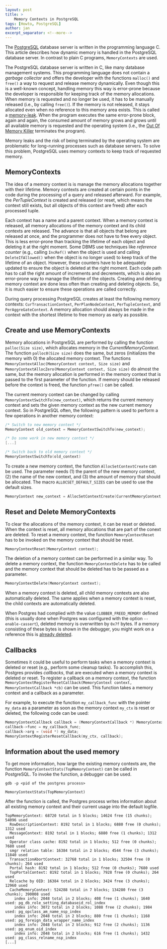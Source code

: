 ```yaml
---
layout: post
title: >
    Memory Contexts in PostgreSQL
tags: [Howto, PostgreSQL]
author: jan
excerpt_separator: <!--more-->
---
```


The [PostgreSQL](https://www.postgresql.org/) database server is written in the programming language C. This article describes how dynamic memory is handled in the PostgreSQL database server. In contrast to plain C programs, `MemoryContexts` are used.

<!--more-->

The PostgreSQL database server is written in C, like many database management systems. This programming language does not contain a _garbage collector_ and offers the developer with the functions `malloc()` and `free()` a way to request and release memory dynamically. Even though this is a well-known concept, handling memory this way is error-prone because the developer is responsible for keeping track of the memory allocations. When memory is requested and no longer be used, it has to be manually released (i.e., by calling `free()`). If the memory is not released, it stays allocated even when no reference to this memory area exists. This is called a [memory-leak](https://en.wikipedia.org/wiki/Memory_leak). When the program executes the same error-prone block, again and again, the consumed amount of memory grows and grows until all available memory is requested and the operating system (i.e., the [Out Of Memory Killer](https://www.kernel.org/doc/gorman/html/understand/understand016.html) terminates the program).

Memory leaks and the risk of being terminated by the operating system are problematic for long-running processes such as database servers. To solve this problem, PostgreSQL uses memory contexts to keep track of requested memory.

## MemoryContexts

The idea of a memory context is is manage the memory allocations together with their lifetime. Memory contexts are created at certain points in the code during the processing of a query and released afterward. For example, the _PerTupleContext_ is created and released (or reset, which means the context still exists, but all objects of this context are freed) after each processed tuple. 

Each context has a name and a parent context. When a memory context is released, all memory allocations of the memory context and its child contexts are released. The advance is that all objects that belong are released at once, and the programmer does not have to free every object. This is less error-prone than tracking the lifetime of each object and deleting it at the right moment. Some DBMS use techniques like _reference counter_ (e.g., calling `IncRef()` when the object is used and calling `DeleteIfAllowed()` when the object is no longer used) to keep track of the lifetime of an object. However, these counters have to be adequately updated to ensure the object is deleted at the right moment. Each code path has to call the right amount of increments and decrements, which is also an error-prone way to manage the lifetime of the objects. Creating and deleting memory context are done less often than creating and deleting objects. So, it is much easier to ensure these operations are called correctly. 

During query processing PostgreSQL creates at least the following memory contexts: `CurTransactionContext`, `PerPlanNodeContext`, `PerTupleContext`, and `PerAggreGateContext`. A memory allocation should always be made in the context with the shortest lifetime to free memory as early as possible.

## Create and use MemoryContexts

Memory allocations in PostgreSQL are performed by calling the function `palloc(Size size)`, which allocates memory in the _CurrentMemoryContext_. The function `palloc0(Size size)` does the same, but zeros (initializes the memory with 0) the allocated memory context. The functions `MemoryContextAlloc(MemoryContext context, Size size)` and `MemoryContextAllocZero(MemoryContext context, Size size)` do almost the same, but the memory allocation is performed in the memory context that is passed to the first parameter of the function. If memory should be released before the context is freed, the function `pfree()` can be called.

The current memory context can be changed by calling `MemoryContextSwitchTo(new_context)`, which returns the current memory context and sets the given memory context as the new current memory context. So in PostgreSQL often, the following pattern is used to perform a few operations in another memory context:

```c
/* Switch to new memory context */
MemoryContext old_context = MemoryContextSwitchTo(new_context);

/* Do some work in new memory context */
[...]

/* Switch back to old memory context */
MemoryContextSwitchTo(old_context)
```

To create a new memory context, the function `AllocSetContextCreate` can be used. The parameter needs (1) the parent of the new memory context, (2) the name of the new context, and (3) the amount of memory that should be allocated. The macro `ALLOCSET_DEFAULT_SIZES` can be used to use the default sizes.

```c
MemoryContext new_context = AllocSetContextCreate(CurrentMemoryContext, "MyContext", ALLOCSET_DEFAULT_SIZES);
```

## Reset and Delete MemoryContexts

To clear the allocations of the memory context, it can be reset or deleted. When the context is reset, all memory allocations that are part of the conext are deleted. To reset a memory context, the function `MemoryContextReset` has to be invoked on the memory context that should be reset.

```c
MemoryContextReset(MemoryContext context);
```

The deletion of a memory context can be performed in a similar way. To delete a memory context, the function `MemoryContextDelete` has to be called and the memory context that should be deleted has to be passed as a parameter.

```c
MemoryContextDelete(MemoryContext context);
```

When a memory context is deleted, all child memory contexts are also automatically deleted. The same applies when a memory context is reset, the child contexts are automatically deleted.

When Postgres had complied with the value `CLOBBER_FREED_MEMORY` defined (this is usually done when Postgres was configured with the option `--enable-cassert`), deleted memory is overwritten by `0x7f` bytes. If a memory consisting of these bytes is shown in the debugger, you might work on a reference this is [already deleted](https://wiki.postgresql.org/wiki/Developer_FAQ#Why_are_my_variables_full_of_0x7f_bytes.3F).

## Callbacks

Sometimes it could be useful to perform tasks when a memory context is deleted or reset (e.g., perform some cleanup tasks). To accomplish this, Postgres provides _callbacks_, that are executed when a memory context is deleted or reset. To register a callback on a memory context, the function ```MemoryContextRegisterResetCallback(MemoryContext context, MemoryContextCallback *cb)``` can be used. This function takes a memory context and a callback as a parameter. 

For example, to execute the function `my_callback_func` with the pointer `my_data` as a parameter as soon as the memory context `my_ctx` is reset or deleted, the following code can be used:

```c
MemoryContextCallback callback = (MemoryContextCallback *) MemoryContextAllocZero(my_ctx, sizeof(MemoryContextCallback));
callback->func = my_callback_func;
callback->arg = (void *) my_data;
MemoryContextRegisterResetCallback(my_ctx, callback);
```

## Information about the used memory

To get more information, how large the existing memory contexts are, the function `MemoryContextStats(TopMemoryContext)` can be called in PostgreSQL. To invoke the function, a debugger can be used.

```shell
gdb -p <pid of the postgres process>

MemoryContextStats(TopMemoryContext)
```

After the function is called, the Postgres process writes information about all existing memory context and their current usage into the default logfile. 

```
TopMemoryContext: 68720 total in 5 blocks; 14624 free (15 chunks); 54096 used
  RowDescriptionContext: 8192 total in 1 blocks; 6880 free (0 chunks); 1312 used
  MessageContext: 8192 total in 1 blocks; 6880 free (1 chunks); 1312 used
  Operator class cache: 8192 total in 1 blocks; 512 free (0 chunks); 7680 used
  smgr relation table: 16384 total in 2 blocks; 4544 free (3 chunks); 11840 used
  TransactionAbortContext: 32768 total in 1 blocks; 32504 free (0 chunks); 264 used
  Portal hash: 8192 total in 1 blocks; 512 free (0 chunks); 7680 used
  TopPortalContext: 8192 total in 1 blocks; 7928 free (0 chunks); 264 used
  Relcache by OID: 16384 total in 2 blocks; 3424 free (3 chunks); 12960 used
  CacheMemoryContext: 524288 total in 7 blocks; 134280 free (3 chunks); 390008 used
    index info: 2048 total in 2 blocks; 408 free (1 chunks); 1640 used: pg_db_role_setting_databaseid_rol_index
    index info: 3072 total in 2 blocks; 1088 free (2 chunks); 1984 used: pg_opclass_am_name_nsp_index
    index info: 2048 total in 2 blocks; 880 free (1 chunks); 1168 used: pg_foreign_data_wrapper_name_index
    index info: 2048 total in 2 blocks; 912 free (2 chunks); 1136 used: pg_enum_oid_index
    index info: 2048 total in 2 blocks; 616 free (1 chunks); 1432 used: pg_class_relname_nsp_index
[...]
```

